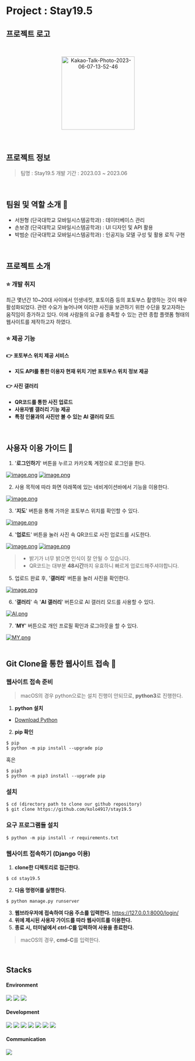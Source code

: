 # Project : Stay19.5


## 프로젝트 로고
<br>


<p align="center">
    <img src="https://i.ibb.co/TB3Skx0/Kakao-Talk-Photo-2023-06-07-13-52-46.png" alt="Kakao-Talk-Photo-2023-06-07-13-52-46" width="200px" height="200px">
</p>
<br>


## 프로젝트 정보
>   팀명 : Stay19.5
>   개발 기간 : 2023.03 ~ 2023.06
<br>


## 팀원 및 역할 소개 :wave:
* 서원형 (단국대학교 모바일시스템공학과) : 데이터베이스 관리
* 손보경 (단국대학교 모바일시스템공학과) : UI 디자인 및 API 활용
* 박범순 (단국대학교 모바일시스템공학과) : 인공지능 모델 구성 및 활용 로직 구현
<br>


## 프로젝트 소개
### :star: 개발 취지
최근 몇년간 10~20대 사이에서 인생네컷, 포토이즘 등의 포토부스 촬영하는 것이 매우 활성화되었다. 관련 수요가 늘어나며 이러한 사진을 보관하기 위한 수단을 찾고자하는 움직임이 증가하고 있다. 이에 사람들의 요구를 충족할 수 있는 관련 종합 플랫폼 형태의 웹사이트를 제작하고자 하였다.
    
### :star: 제공 기능
#### :point_right: 포토부스 위치 제공 서비스
* **지도 API를 통한 이용자 현재 위치 기반 포토부스 위치 정보 제공**

   
#### :point_right: 사진 갤러리
* **QR코드를 통한 사진 업로드**
* **사용자별 갤러리 기능 제공**
* **특정 인물과의 사진만 볼 수 있는 AI 갤러리 모드**
<br>


## 사용자 이용 가이드 :green_book:
1. '**로그인하기**' 버튼을 누르고 카카오톡 계정으로 로그인을 한다.


[![image.png](https://i.postimg.cc/V67YkppH/image.png)](https://postimg.cc/HcyGSZpQ) [![image.png](https://i.postimg.cc/vmpxX13v/image.png)](https://postimg.cc/5HSt2tcH)


2. 사용 목적에 따라 화면 아래쪽에 있는 네비게이션바에서 기능을 이용한다.


[![image.png](https://i.postimg.cc/VkKj9Lx7/image.png)](https://postimg.cc/4Yh7sZNt)


3. '**지도**' 버튼을 통해 가까운 포토부스 위치를 확인할 수 있다.


[![image.png](https://i.postimg.cc/cHS4rfFP/image.png)](https://postimg.cc/t1BHcnQz)


4. '**업로드**' 버튼을 눌러 사진 속 QR코드로 사진 업로드를 시도한다.


[![image.png](https://i.postimg.cc/7PXYZG0Q/image.png)](https://postimg.cc/c6gNDJDQ) [![image.png](https://i.postimg.cc/rFPV5Bh1/image.png)](https://postimg.cc/2VnNDKNy)


>   * 밝기가 너무 밝으면 인식이 잘 안될 수 있습니다.
>   * QR코드는 대부분 **48시간**까지 유효하니 빠르게 업로드해주셔야합니다.


5. 업로드 완료 후, '**갤러리**' 버튼을 눌러 사진을 확인한다.


[![image.png](https://i.postimg.cc/9FrVXxWr/image.png)](https://postimg.cc/PPs02Qvj)


6. '**갤러리**' 속 '**AI 갤러리**' 버튼으로 AI 갤러리 모드를 사용할 수 있다.


[![AI.png](https://i.postimg.cc/FzYqvBjv/AI.png)](https://postimg.cc/D4K5d5jp)


7. '**MY**' 버튼으로 개인 프로필 확인과 로그아웃을 할 수 있다.


[![MY.png](https://i.postimg.cc/QdGPLSVL/MY.png)](https://postimg.cc/ppCkzfDk)
<br>
<br>

## Git Clone을 통한 웹사이트 접속 :open_file_folder:


### 웹사이트 접속 준비
>   macOS의 경우
>   python으로는 설치 진행이 안되므로, **python3**로 진행한다.


1. **python 설치**
* [Download Python](https://www.python.org/downloads/, "Python Download")
2. **pip 확인**
```
$ pip
$ python -m pip install --upgrade pip
```


혹은


```
$ pip3
$ python -m pip3 install --upgrade pip
```


### 설치
```
$ cd (directory path to clone our github repository)
$ git clone https://github.com/kolo4917/stay19.5
```


### 요구 프로그램들 설치
```
$ python -m pip install -r requirements.txt
```


### 웹사이트 접속하기 (Django 이용)
1. **clone한 디렉토리로 접근한다.**
```
$ cd stay19.5
```
2. **다음 명령어를 실행한다.**
```
$ python manage.py runserver
```
3. **웹브라우저에 접속하여 다음 주소를 입력한다.** https://127.0.0.1:8000/login/ 
4. **위에 제시된 사용자 가이드를 따라 웹사이트를 이용한다.**
5. **종료 시, 터미널에서 *ctrl-C*를 입력하여 사용을 종료한다.**
>   macOS의 경우, **cmd-C**를 입력한다.
<br>


## Stacks
#### Environment
<img src="https://img.shields.io/badge/pycharm-000000?style=for-the-badge&logo=pycharm&logoColor=white"> <img src="https://img.shields.io/badge/github-181717?style=for-the-badge&logo=github&logoColor=white"> <img src="https://img.shields.io/badge/git-F05032?style=for-the-badge&logo=git&logoColor=white">

#### Development
<img src="https://img.shields.io/badge/python-3776AB?style=for-the-badge&logo=python&logoColor=white"> <img src="https://img.shields.io/badge/html5-E34F26?style=for-the-badge&logo=html5&logoColor=white"> <img src="https://img.shields.io/badge/css-1572B6?style=for-the-badge&logo=css3&logoColor=white"> <img src="https://img.shields.io/badge/jquery-0769AD?style=for-the-badge&logo=jquery&logoColor=white"> <img src="https://img.shields.io/badge/mysql-4479A1?style=for-the-badge&logo=mysql&logoColor=white"> <img src="https://img.shields.io/badge/django-092E20?style=for-the-badge&logo=django&logoColor=white"> <img src="https://img.shields.io/badge/opencv-5C3EE8?style=for-the-badge&logo=opencv&logoColor=white">

#### Communication
<img src="https://img.shields.io/badge/notion-000000?style=for-the-badge&logo=notion&logoColor=white">
